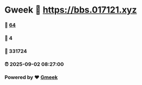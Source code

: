 # Gweek :link: https://bbs.017121.xyz 
### :page_facing_up: [64](https://bbs.017121.xyz/tag.html) 
### :speech_balloon: 4 
### :hibiscus: 331724 
### :alarm_clock: 2025-09-02 08:27:00 
### Powered by :heart: [Gmeek](https://github.com/Meekdai/Gmeek)

